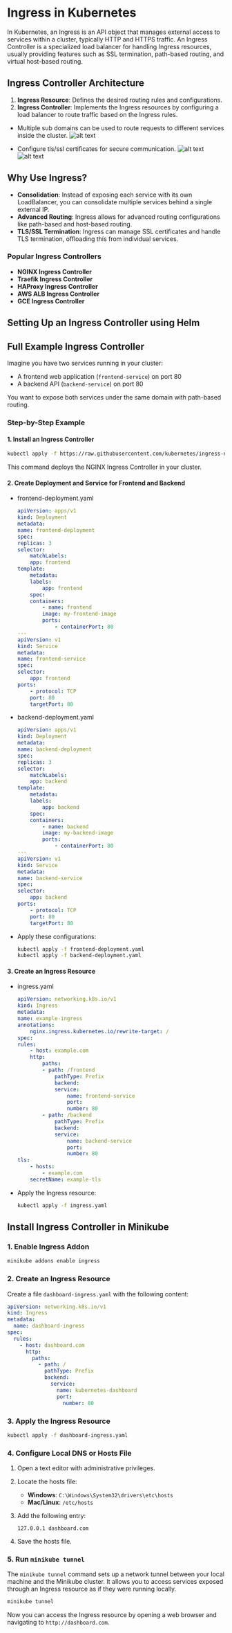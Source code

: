 # Ingress in Kubernetes

In Kubernetes, an Ingress is an API object that manages external access to services within a cluster, typically HTTP and HTTPS traffic. An Ingress Controller is a specialized load balancer for handling Ingress resources, usually providing features such as SSL termination, path-based routing, and virtual host-based routing.

## Ingress Controller Architecture

1. **Ingress Resource**: Defines the desired routing rules and configurations.
2. **Ingress Controller**: Implements the Ingress resources by configuring a load balancer to route traffic based on the Ingress rules.

- Multiple sub domains can be used to route requests to different services inside the cluster.
  ![alt text](images/ingress-controller-4.png)

- Configure tls/ssl certificates for secure communication.
  ![alt text](images/ingress-controller-5.png)
  ![alt text](images/ingress-controller-6.png)

## Why Use Ingress?

- **Consolidation**: Instead of exposing each service with its own LoadBalancer, you can consolidate multiple services behind a single external IP.
- **Advanced Routing**: Ingress allows for advanced routing configurations like path-based and host-based routing.
- **TLS/SSL Termination**: Ingress can manage SSL certificates and handle TLS termination, offloading this from individual services.

### Popular Ingress Controllers

- **NGINX Ingress Controller**
- **Traefik Ingress Controller**
- **HAProxy Ingress Controller**
- **AWS ALB Ingress Controller**
- **GCE Ingress Controller**

## Setting Up an Ingress Controller using Helm

## Full Example Ingress Controller

Imagine you have two services running in your cluster:

- A frontend web application (`frontend-service`) on port 80
- A backend API (`backend-service`) on port 80

You want to expose both services under the same domain with path-based routing.

### Step-by-Step Example

#### 1. Install an Ingress Controller

```bash
kubectl apply -f https://raw.githubusercontent.com/kubernetes/ingress-nginx/main/deploy/static/provider/cloud/deploy.yaml
```

This command deploys the NGINX Ingress Controller in your cluster.

#### 2. Create Deployment and Service for Frontend and Backend

- frontend-deployment.yaml

  ```yaml
  apiVersion: apps/v1
  kind: Deployment
  metadata:
  name: frontend-deployment
  spec:
  replicas: 3
  selector:
      matchLabels:
      app: frontend
  template:
      metadata:
      labels:
          app: frontend
      spec:
      containers:
          - name: frontend
          image: my-frontend-image
          ports:
              - containerPort: 80
  ---
  apiVersion: v1
  kind: Service
  metadata:
  name: frontend-service
  spec:
  selector:
      app: frontend
  ports:
      - protocol: TCP
      port: 80
      targetPort: 80
  ```

- backend-deployment.yaml

  ```yaml
  apiVersion: apps/v1
  kind: Deployment
  metadata:
  name: backend-deployment
  spec:
  replicas: 3
  selector:
      matchLabels:
      app: backend
  template:
      metadata:
      labels:
          app: backend
      spec:
      containers:
          - name: backend
          image: my-backend-image
          ports:
              - containerPort: 80
  ---
  apiVersion: v1
  kind: Service
  metadata:
  name: backend-service
  spec:
  selector:
      app: backend
  ports:
      - protocol: TCP
      port: 80
      targetPort: 80
  ```

- Apply these configurations:

  ```bash
  kubectl apply -f frontend-deployment.yaml
  kubectl apply -f backend-deployment.yaml
  ```

#### 3. Create an Ingress Resource

- ingress.yaml

  ```yaml
  apiVersion: networking.k8s.io/v1
  kind: Ingress
  metadata:
  name: example-ingress
  annotations:
      nginx.ingress.kubernetes.io/rewrite-target: /
  spec:
  rules:
      - host: example.com
      http:
          paths:
          - path: /frontend
              pathType: Prefix
              backend:
              service:
                  name: frontend-service
                  port:
                  number: 80
          - path: /backend
              pathType: Prefix
              backend:
              service:
                  name: backend-service
                  port:
                  number: 80
  tls:
      - hosts:
          - example.com
      secretName: example-tls
  ```

- Apply the Ingress resource:

  ```bash
  kubectl apply -f ingress.yaml
  ```

## Install Ingress Controller in Minikube

### 1. Enable Ingress Addon

```bash
minikube addons enable ingress
```

### 2. Create an Ingress Resource

Create a file `dashboard-ingress.yaml` with the following content:

```yaml
apiVersion: networking.k8s.io/v1
kind: Ingress
metadata:
  name: dashboard-ingress
spec:
  rules:
    - host: dashboard.com
      http:
        paths:
          - path: /
            pathType: Prefix
            backend:
              service:
                name: kubernetes-dashboard
                port:
                  number: 80
```

### 3. Apply the Ingress Resource

```bash
kubectl apply -f dashboard-ingress.yaml
```

### 4. Configure Local DNS or Hosts File

1. Open a text editor with administrative privileges.
2. Locate the hosts file:
   - **Windows**: `C:\Windows\System32\drivers\etc\hosts`
   - **Mac/Linux**: `/etc/hosts`
3. Add the following entry:

   ```text
   127.0.0.1 dashboard.com
   ```

4. Save the hosts file.

### 5. Run `minikube tunnel`

The `minikube tunnel` command sets up a network tunnel between your local machine and the Minikube cluster. It allows you to access services exposed through an Ingress resource as if they were running locally.

```bash
minikube tunnel
```

Now you can access the Ingress resource by opening a web browser and navigating to `http://dashboard.com`.

